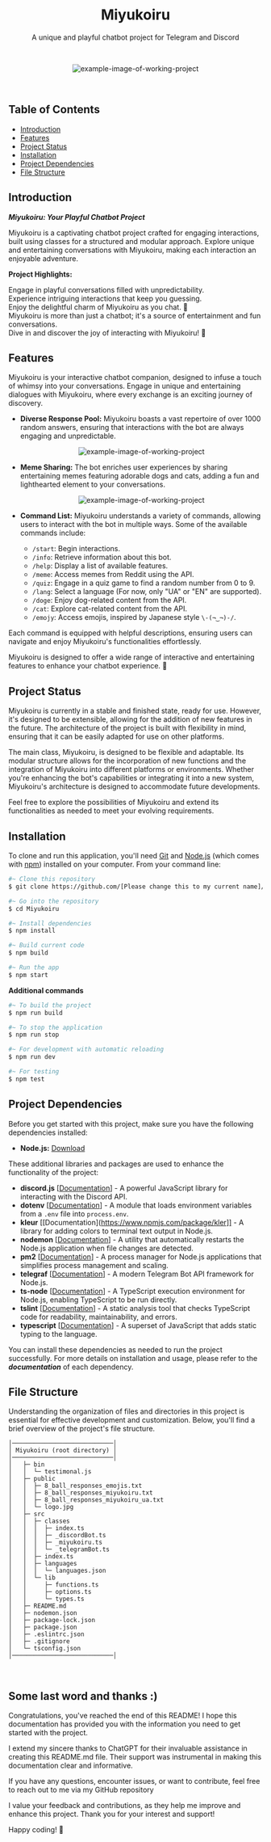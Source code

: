 <h1 align="center">Miyukoiru</h1>
<p align="center">
    A unique and playful chatbot project for Telegram and Discord
</p><br>
<p align="center">
<img src="https://i.imgur.com/6trGldG.gif" alt="example-image-of-working-project">
</p><br>

## Table of Contents
- [Introduction](#introduction)
- [Features](#features)
- [Project Status](#project-status)
- [Installation](#installation)
- [Project Dependencies](#project-dependencies)
- [File Structure](#file-structure)

## Introduction

***Miyukoiru: Your Playful Chatbot Project***

Miyukoiru is a captivating chatbot project crafted for engaging interactions, built using classes for a structured and modular approach. Explore unique and entertaining conversations with Miyukoiru, making each interaction an enjoyable adventure.

**Project Highlights:** 

Engage in playful conversations filled with unpredictability.
<br>Experience intriguing interactions that keep you guessing.
<br>Enjoy the delightful charm of Miyukoiru as you chat. 🌟
<br>Miyukoiru is more than just a chatbot; it's a source of entertainment and fun conversations. 
<br>Dive in and discover the joy of interacting with Miyukoiru! 🚀


## Features

Miyukoiru is your interactive chatbot companion, designed to infuse a touch of whimsy into your conversations. Engage in unique and entertaining dialogues with Miyukoiru, where every exchange is an exciting journey of discovery.

- **Diverse Response Pool:** Miyukoiru boasts a vast repertoire of over 1000 random answers, ensuring that interactions with the bot are always engaging and unpredictable.

    <p align="center">
    <img src="https://i.imgur.com/B8xZWlB.gif" alt="example-image-of-working-project">
    </p>
- **Meme Sharing:** The bot enriches user experiences by sharing entertaining memes featuring adorable dogs and cats, adding a fun and lighthearted element to your conversations.

    <p align="center">
    <img src="https://i.imgur.com/1kKSTZH.gif" alt="example-image-of-working-project">
    </p>
- **Command List:** Miyukoiru understands a variety of commands, allowing users to interact with the bot in multiple ways. Some of the available commands include:
   - `/start`: Begin interactions.
   - `/info`: Retrieve information about this bot.
   - `/help`: Display a list of available features.
   - `/meme`: Access memes from Reddit using the API.
   - `/quiz`: Engage in a quiz game to find a random number from 0 to 9.
   - `/lang`: Select a language (For now, only "UA" or "EN" are supported).
   - `/doge`: Enjoy dog-related content from the API.
   - `/cat`: Explore cat-related content from the API.
   - `/emojy`: Access emojis, inspired by Japanese style `\-(¬‿¬)-/`.

Each command is equipped with helpful descriptions, ensuring users can navigate and enjoy Miyukoiru's functionalities effortlessly.

Miyukoiru is designed to offer a wide range of interactive and entertaining features to enhance your chatbot experience. 🌟

## Project Status

Miyukoiru is currently in a stable and finished state, ready for use. However, it's designed to be extensible, allowing for the addition of new features in the future. The architecture of the project is built with flexibility in mind, ensuring that it can be easily adapted for use on other platforms.

The main class, Miyukoiru, is designed to be flexible and adaptable. Its modular structure allows for the incorporation of new functions and the integration of Miyukoiru into different platforms or environments. Whether you're enhancing the bot's capabilities or integrating it into a new system, Miyukoiru's architecture is designed to accommodate future developments.

Feel free to explore the possibilities of Miyukoiru and extend its functionalities as needed to meet your evolving requirements.

## Installation


To clone and run this application, you'll need [Git](https://git-scm.com) and [Node.js](https://nodejs.org/en/download/) (which comes with [npm](http://npmjs.com)) installed on your computer. From your command line:
    

```bash
#~ Clone this repository
$ git clone https://github.com/[Please change this to my current name]/Miyukoiru

#~ Go into the repository
$ cd Miyukoiru

#~ Install dependencies
$ npm install

#~ Build current code
$ npm build

#~ Run the app
$ npm start
```

**Additional commands**

```bash
#~ To build the project
$ npm run build

#~ To stop the application
$ npm run stop

#~ For development with automatic reloading
$ npm run dev

#~ For testing
$ npm test

```

## Project Dependencies

Before you get started with this project, make sure you have the following dependencies installed:

- **Node.js:** [Download](https://nodejs.org/)

These additional libraries and packages are used to enhance the functionality of the project:

- **discord.js** [[Documentation](https://discord.js.org)]  - A powerful JavaScript library for interacting with the Discord API.
- **dotenv** [[Documentation](https://www.npmjs.com/package/doten)] - A module that loads environment variables from a `.env` file into `process.env`.
- **kleur** [[Documentation](https://www.npmjs.com/package/kler]] - A library for adding colors to terminal text output in Node.js.
- **nodemon** [[Documentation](https://www.npmjs.com/package/ndmon)] - A utility that automatically restarts the Node.js application when file changes are detected.
- **pm2** [[Documentation](https://pm2.keymetrics.io)] - A process manager for Node.js applications that simplifies process management and scaling.
- **telegraf** [[Documentation](https://telegraf.js.org)] - A modern Telegram Bot API framework for Node.js.
- **ts-node** [[Documentation](https://www.npmjs.com/package/ts-node)] - A TypeScript execution environment for Node.js, enabling TypeScript to be run directly.
- **tslint** [[Documentation](https://palantir.github.io/tslint)] - A static analysis tool that checks TypeScript code for readability, maintainability, and errors.
- **typescript** [[Documentation](https://www.typescriptlang.org)] - A superset of JavaScript that adds static typing to the language.

You can install these dependencies as needed to run the project successfully. For more details on installation and usage, please refer to the ***documentation*** of each dependency.

## File Structure

Understanding the organization of files and directories in this project is essential for effective development and customization. Below, you'll find a brief overview of the project's file structure.

```
│────────────────────────────│                                          
│ Miyukoiru (root directory) │                                          
│────────────────────────────│                                          
│   ├─ bin                                                             
│   │  └─ testimonal.js                                                
│   ├─ public                                                          
│   │  ├─ 8_ball_responses_emojis.txt                                  
│   │  ├─ 8_ball_responses_miyukoiru.txt                               
│   │  ├─ 8_ball_responses_miyukoiru_ua.txt                            
│   │  └─ logo.jpg                                                     
│   ├─ src                                                             
│   │  ├─ classes                                                      
│   │  │  ├─ index.ts                                                  
│   │  │  ├─ _discordBot.ts                                            
│   │  │  ├─ _miyukoiru.ts                                             
│   │  │  └─ _telegramBot.ts                                           
│   │  ├─ index.ts                                                     
│   │  ├─ languages                                                    
│   │  │  └─ languages.json                                            
│   │  └─ lib                                                          
│   │     ├─ functions.ts                                              
│   │     ├─ options.ts                                                
│   │     └─ types.ts                                                  
│   ├─ README.md                                                       
│   ├─ nodemon.json                                                    
│   ├─ package-lock.json                                               
│   ├─ package.json                                                    
│   ├─ .eslintrc.json                                                  
│   ├─ .gitignore                                                      
│   └─ tsconfig.json                                                   
│────────────────────────────│                                          

```
<br>

## Some last word and thanks :)

Congratulations, you've reached the end of this README! I hope this documentation has provided you with the information you need to get started with the project.

I extend my sincere thanks to ChatGPT for their invaluable assistance in creating this README.md file. Their support was instrumental in making this documentation clear and informative.

If you have any questions, encounter issues, or want to contribute, feel free to reach out to me via my GitHub repository

I value your feedback and contributions, as they help me improve and enhance this project. Thank you for your interest and support!

Happy coding! 🚀
